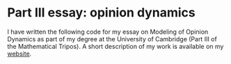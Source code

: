# Part III essay: opinion dynamics
I have written the following code for my essay on Modeling of Opinion Dynamics as part of my degree at the University of Cambridge (Part III of the Mathematical Tripos).
A short description of my work is available on my [website](https://daniel-a-fisch.github.io/portfolio/opinion-dynamics-HK/).
